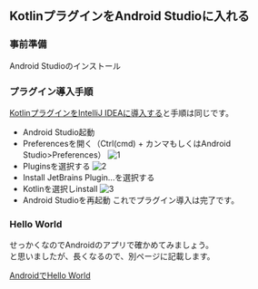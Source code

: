 ## KotlinプラグインをAndroid Studioに入れる



### 事前準備

Android Studioのインストール


### プラグイン導入手順


[KotlinプラグインをIntelliJ IDEAに導入する](../kotlin-plugin-intellij)と手順は同じです。



* Android Studio起動
* Preferencesを開く（Ctrl(cmd) + カンマもしくはAndroid Studio>Preferences）
![1](http://4.bp.blogspot.com/-zOzf7VPr-1o/VQGMKCpds3I/AAAAAAAACSE/9dJOs-Hihy0/s1600/1.png)
* Pluginsを選択する
![2](http://4.bp.blogspot.com/-idvhEx1Qw3w/VQGMJ58-d-I/AAAAAAAACSA/g2UgqCSoiP8/s1600/2.png)
* Install JetBrains Plugin...を選択する
* Kotlinを選択しinstall
![3](http://2.bp.blogspot.com/-WybLxsvoaQM/VQGMKN29HzI/AAAAAAAACSI/R4VlSgnGXtI/s1600/3.png)
* Android Studioを再起動
これでプラグイン導入は完了です。



### Hello World

せっかくなのでAndroidのアプリで確かめてみましょう。   
と思いましたが、長くなるので、別ページに記載します。   
   
   
[AndroidでHello World](../hello-kotlin-android/)


